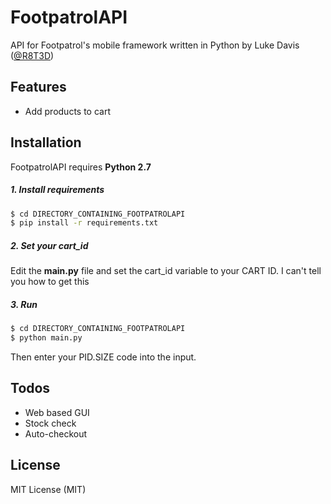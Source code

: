 # FootpatrolAPI
API for Footpatrol's mobile framework written in Python by Luke Davis ([@R8T3D](http://www.twitter.com/R8T3D))

## Features
  * Add products to cart

## Installation

FootpatrolAPI requires **Python 2.7**

#####  1. Install requirements
```sh
$ cd DIRECTORY_CONTAINING_FOOTPATROLAPI
$ pip install -r requirements.txt
```

#####  2. Set your cart_id
Edit the **main.py** file and set the cart_id variable to your CART ID. I can't tell you how to get this

#####  3. Run
```sh
$ cd DIRECTORY_CONTAINING_FOOTPATROLAPI
$ python main.py
```
Then enter your PID.SIZE code into the input.

## Todos

 * Web based GUI
 * Stock check
 * Auto-checkout

## License

MIT License (MIT)
